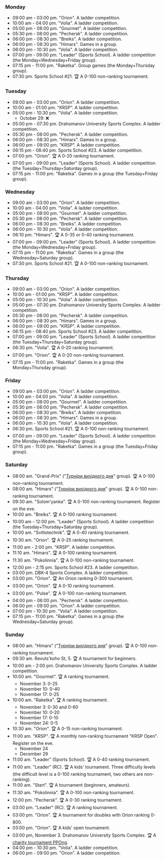 
<h3 id="monday">Monday</h3>

* 09:00 am - 03:00 pm. "Orion". A ladder competition.
* 10:00 am - 04:00 pm. "Volia". A ladder competition.
* 05:00 pm - 08:00 pm. "Gourmet". A ladder competition.
* 05:30 pm - 08:00 pm. "Pechersk". A ladder competition.
* 06:00 pm - 08:30 pm. "Breiks". A ladder competition.
* 06:00 pm - 08:30 pm. "Himars". Games in a group.
* 06:00 pm - 10:30 pm. "Volia". A ladder competition.
* 07:00 pm - 09:00 pm. "Leader" (Sports School). A ladder competition (the Monday+Wednesday+Friday group).
* 07:15 pm - 11:00 pm. "Raketka". Group games (the Monday+Thursday group).
* 07:30 pm. Sports School #21. 🏆 A 0-100 non-ranking tournament.

<h3 id="tuesday">Tuesday</h3>

* 09:00 am - 03:00 pm. "Orion". A ladder competition.
* 10:00 am - 01:00 pm. "KRSP". A ladder competition.
* 05:00 pm - 10:30 pm. "Volia". A ladder competition.
  * October 29: ❌
* 05:00 pm - 07:30 pm. Drahomanov University Sports Complex. A ladder competition.
* 05:30 pm - 08:00 pm. "Pechersk". A ladder competition.
* 06:00 pm - 08:30 pm. "Himars". Games in a group.
* 06:00 pm - 09:00 pm. "KRSP". A ladder competition.
* 06:15 pm - 08:40 pm. Sports School #23. A ladder competition.
* 07:00 pm. "Orion". 🏆 A 0-20 ranking tournament.
* 07:00 pm - 09:00 pm. "Leader" (Sports School). A ladder competition (the Tuesday+Thursday+Saturday group).
* 07:15 pm - 11:00 pm. "Raketka". Games in a group (the Tuesday+Friday group).

<h3 id="wednesday">Wednesday</h3>

* 09:00 am - 03:00 pm. "Orion". A ladder competition.
* 10:00 am - 04:00 pm. "Volia". A ladder competition.
* 05:00 pm - 08:00 pm. "Gourmet". A ladder competition.
* 05:30 pm - 08:00 pm. "Pechersk". A ladder competition.
* 06:00 pm - 08:30 pm. "Breiks". A ladder competition.
* 06:00 pm - 10:30 pm. "Volia". A ladder competition.
* 06:10 pm. "Himars". 🏆 A 0-35 or 0-40 ranking tournament.
* 07:00 pm - 09:00 pm. "Leader" (Sports School). A ladder competition (the Monday+Wednesday+Friday group).
* 07:15 pm - 11:00 pm. "Raketka". Games in a group (the Wednesday+Saturday group).
* 07:30 pm. Sports School #21. 🏆 A 0-100 non-ranking tournament.

<h3 id="thursday">Thursday</h3>

* 09:00 am - 03:00 pm. "Orion". A ladder competition.
* 10:00 am - 01:00 pm. "KRSP". A ladder competition.
* 05:00 pm - 10:30 pm. "Volia". A ladder competition.
* 05:00 pm - 07:30 pm. Drahomanov University Sports Complex. A ladder competition.
* 05:30 pm - 08:00 pm. "Pechersk". A ladder competition.
* 06:00 pm - 08:30 pm. "Himars". Games in a group.
* 06:00 pm - 09:00 pm. "KRSP". A ladder competition.
* 06:15 pm - 08:40 pm. Sports School #23. A ladder competition.
* 07:00 pm - 09:00 pm. "Leader" (Sports School). A ladder competition (the Tuesday+Thursday+Saturday group).
* 06:30 pm. "Volia". 🏆 A 0-20 ranking tournament.
* 07:00 pm. "Orion". 🏆 A 0-20 non-ranking tournament.
* 07:15 pm - 11:00 pm. "Raketka". Games in a group (the Monday+Thursday group).

<h3 id="friday">Friday</h3>

* 09:00 am - 03:00 pm. "Orion". A ladder competition.
* 10:00 am - 04:00 pm. "Volia". A ladder competition.
* 05:00 pm - 08:00 pm. "Gourmet". A ladder competition.
* 05:30 pm - 08:00 pm. "Pechersk". A ladder competition.
* 06:00 pm - 08:30 pm. "Breiks". A ladder competition.
* 06:00 pm - 08:30 pm. "Himars". Games in a group.
* 06:00 pm - 10:30 pm. "Volia". A ladder competition.
* 06:30 pm. Sports School #21. 🏆 A 0-100 non-ranking tournament.
* 07:00 pm - 09:00 pm. "Leader" (Sports School). A ladder competition (the Monday+Wednesday+Friday group).
* 07:15 pm - 11:00 pm. "Raketka". Games in a group (the Tuesday+Friday group).

<h3 id="saturday">Saturday</h3>

* 08:00 am. "Grand-Prix" ("[Турніри вихідного дня](https://t.me/+yOOJ3CrdhyBjNzhi)" group). 🏆 A 0-100 non-ranking tournament.
* 08:00 am. "Himars" ("[Турніри вихідного дня](https://t.me/+yOOJ3CrdhyBjNzhi)" group). 🏆 A 0-100 non-ranking tournament.
* 09:30 am. "Solom'yanka". 🏆 A 0-100 non-ranking tournament. Register on the eve.
* 10:00 am. "Breiks". 🏆 A 0-100 ranking tournament.
* 10:00 am - 12:00 pm. "Leader" (Sports School). A ladder competition (the Tuesday+Thursday+Saturday group).
* 10:00 am. "Svitlotechnik". 🏆 A 0-40 ranking tournament.
* 10:30 am. "Orion". 🏆 A 0-25 ranking tournament.
* 11:00 am - 2:00 pm. "KRSP". A ladder competition.
* 11:10 am. "Himars". 🏆 A 0-100 ranking tournament.
* 11:30 am. "Pokolinnia". 🏆 A 0-100 non-ranking tournament.
* 12:00 pm - 2:15 pm. Sports School #23. A ladder competition.
* 03:00 pm. DBK-4 Sports Complex. A ladder competition.
* 03:00 pm. "Orion". 🏆 An Orion ranking 0-300 tournament.
* 03:00 pm. "Orion". 🏆 A 0-10 ranking tournament.
* 03:00 pm. "Pulse". 🏆 A 0-100 non-ranking tournament.
* 04:00 pm - 06:00 pm. "Pechersk". A ladder competition.
* 06:00 pm - 09:00 pm. "Orion". A ladder competition.
* 07:00 pm - 10:30 pm. "Volia". A ladder competition.
* 07:15 pm - 11:00 pm. "Raketka". Games in a group (the Wednesday+Saturday group).

<h3 id="sunday">Sunday</h3>

* 08:00 am. "Himars" ("[Турніри вихідного дня](https://t.me/+yOOJ3CrdhyBjNzhi)" group). 🏆 A 0-100 non-ranking tournament.
* 09:30 am. Revuts'koho St, 5. 🏆 A tournament for beginners.
* 10:00 am - 2:00 pm. Drahomanov University Sports Complex. A ladder competition.
* 10:00 am. "Gourmet". 🏆 A ranking tournament.
  * November 3: 0-25
  * November 10: 0-40
  * November 17: 0-25
* 10:00 am. "Raketka". 🏆 A ranking tournament.
  * November 3: 0-30 and 0-60
  * November 10: 0-20
  * November 17: 0-10
  * November 24: 0-5
* 10:30 am. "Orion". 🏆 A 0-15 non-ranking tournament.
* 11:00 am. "KRSP". 🏆 A monthly non-ranking tournament "KRSP Open". Register on the eve.
  * November 24
  * December 29
* 11:00 am. "Leader" (Sports School). 🏆 A 0-40 ranking tournament.
* 11:00 am. "Leader" (RC). 🏆 A kids' tournament. Three difficulty levels (the difficult level is a 0-100 ranking tournament, two others are non-ranking).
* 11:00 am. "Start". 🏆 A tournament (beginners, amateurs).
* 11:30 am. "Pokolinnia". 🏆 A 0-100 non-ranking tournament.
* 12:00 pm. "Pechersk". 🏆 A 0-30 ranking tournament.
* 03:00 pm. "Leader" (RC). 🏆 A ranking tournament.
* 03:00 pm. "Orion". 🏆 A tournament for doubles with Orion ranking 0-800.
* 03:00 pm. "Orion". 🏆 A kids' open tournament.
* 03:00 pm, November 3. Drahomanov University Sports Complex. 🏆 A [charity tournament PPOng](https://t.me/ttkiev/464).
* 04:00 pm - 10:30 pm. "Volia". A ladder competition.
* 06:00 pm - 09:00 pm. "Orion". A ladder competition.
